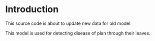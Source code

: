 # Introduction

This source code is about to update new data for old model. 

This model is used for detecting disease of plan through their leaves.
